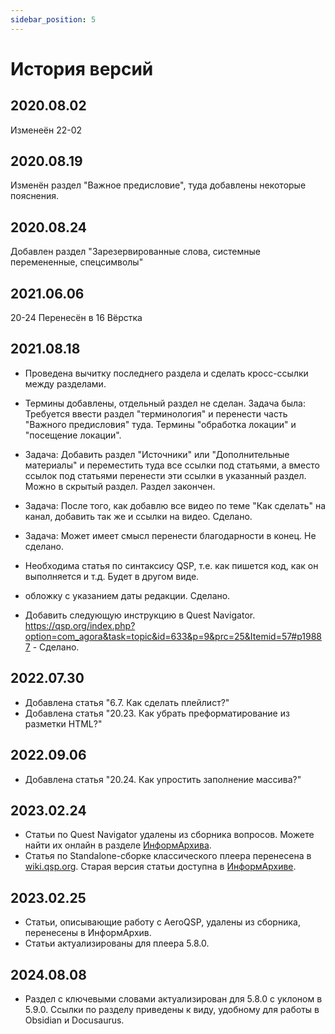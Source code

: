 ```yaml
---
sidebar_position: 5
---
```

# История версий

## 2020.08.02

Изменеён 22-02

## 2020.08.19

Изменён раздел "Важное предисловие", туда добавлены некоторые пояснения.

## 2020.08.24

Добавлен раздел "Зарезервированные слова, системные перемененные, спецсимволы"

## 2021.06.06

20-24 Перенесён в 16 Вёрстка

## 2021.08.18

* Проведена вычитку последнего раздела и сделать кросс-ссылки между разделами.
* Термины добавлены, отдельный раздел не сделан. Задача была: Требуется ввести раздел "терминология" и перенести часть "Важного предисловия" туда.
	Термины "обработка локации" и "посещение локации".
* Задача: Добавить раздел "Источники" или "Дополнительные материалы" и переместить туда все ссылки под статьями, а вместо ссылок под статьями перенести эти ссылки в указанный раздел. Можно в скрытый раздел. Раздел закончен.
* Задача: После того, как добавлю все видео по теме "Как сделать" на канал, добавить так же и ссылки на видео. Сделано.

* Задача: Может имеет смысл перенести благодарности в конец. Не сделано.
* Необходима статья по синтаксису QSP, т.е. как пишется код, как он выполняется и т.д. Будет в другом виде.
* обложку с указанием даты редакции. Сделано.
* Добавить следующую инструкцию в Quest Navigator. https://qsp.org/index.php?option=com_agora&task=topic&id=633&p=9&prc=25&Itemid=57#p19887 - Сделано.

## 2022.07.30

* Добавлена статья "6.7. Как сделать плейлист?"
* Добавлена статья "20.23. Как убрать преформатирование из разметки HTML?"

## 2022.09.06

* Добавлена статья "20.24. Как упростить заполнение массива?"

## 2023.02.24

* Статьи по Quest Navigator удалены из сборника вопросов. Можете найти их онлайн в разделе [ИнформАрхива](../informarch/intro.md).
* Статья по Standalone-сборке классического плеера перенесена в [wiki.qsp.org](https://wiki.qsp.org/help:classic_standalone). Старая версия статьи доступна в [ИнформАрхиве](../informarch/standalone_classic.md).

## 2023.02.25
* Статьи, описывающие работу с AeroQSP, удалены из сборника, перенесены в ИнформАрхив.
* Статьи актуализированы для плеера 5.8.0.

## 2024.08.08
- Раздел с ключевыми словами актуализирован для 5.8.0 с уклоном в 5.9.0. Ссылки по разделу приведены к виду, удобному для работы в Obsidian и Docusaurus.